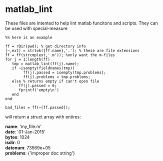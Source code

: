 # matlab_lint

These files are intented to help lint matlab funcitons and scripts. They can be used with special-measure

```
%% here is an example

ff = rDir(pwd); % get directory info
[~,ext] = strtok({ff.name},'.'); % these are file extensions
ff = ff(strcmp(ext,'.m')); %only want the m-files
for j = 1:length(ff)
   tmp = matlab_lint(ff(j).name);
   if ~isempty(fieldnames(tmp))
        ff(j).passed = isempty(tmp.problems);
        ff(j).problems = tmp.problems;
   else % returns empty if can't open file
      ff(j).passed = 0;
      fprintf('empty\n')
   end
end

bad_files = ff(~[ff.passed]);
```

will return a struct array with entires:

**name**: 'my_file.m'  
**date**: '01-Jan-2015'  
**bytes**: 1024  
**isdir**: 0  
**datenum**: 73569e+05  
**problems**: {'improper doc string'}  

